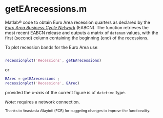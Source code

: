 # getEArecessions.m
Matlab&reg; code to obtain Euro Area recession quarters as declared by the [_Euro Area Business Cycle Network_](https://eabcn.org/) (EABCN). 
The function retrieves the most recent EABCN release and outputs a matrix of `datenum` values, with the first (second) column containing the beginning (end) of the recessions.

To plot recession bands for the Euro Area use: 
```matlab

recessionplot('Recessions', getEArecessions)
```
or
```matlab
EArec = getEArecessions ;
recessionplot('Recessions', EArec) 
```
provided the _x-axis_ of the current figure is of `datetime` type.

*Note:* requires a network connection.

<sub>Thanks to Anastasia Allayioti (ECB) for suggeting changes to improve the functionality.</sub>




